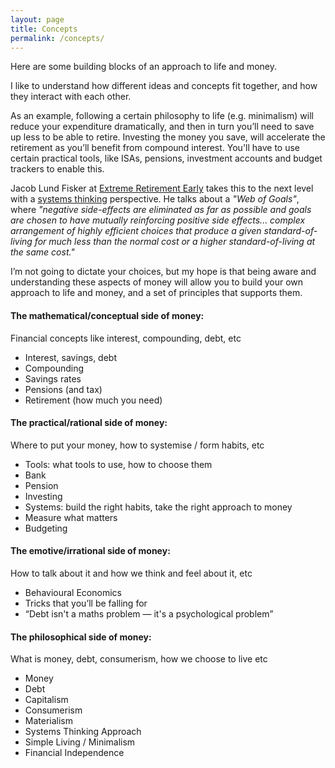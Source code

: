 ```yaml
---
layout: page
title: Concepts
permalink: /concepts/
---
```


Here are some building blocks of an approach to life and money.

I like to understand how different ideas and concepts fit together, and how they interact with each other.

As an example, following a certain philosophy to life (e.g. minimalism) will reduce your expenditure dramatically, and then in turn you’ll need to save up less to be able to retire. Investing the money you save, will accelerate the retirement as you’ll benefit from compound interest. You'll have to use certain practical tools, like ISAs, pensions, investment accounts and budget trackers to enable this.

Jacob Lund Fisker at [Extreme Retirement Early](https://wiki.earlyretirementextreme.com/) takes this to the next level with a [systems thinking](https://oxfamblogs.org/fp2p/how-to-think-in-systems-great-and-accessible-and-short-book/) perspective. He talks about a _"Web of Goals"_, where _"negative side-effects are eliminated as far as possible and goals are chosen to have mutually reinforcing positive side effects... complex arrangement of highly efficient choices that produce a given standard-of-living for much less than the normal cost or a higher standard-of-living at the same cost."_

I’m not going to dictate your choices, but my hope is that being aware and understanding these aspects of money will allow you to build your own approach to life and money, and a set of principles that supports them.

#### The mathematical/conceptual side of money:
Financial concepts like interest, compounding, debt, etc
- Interest, savings, debt
- Compounding
- Savings rates
- Pensions (and tax)
- Retirement (how much you need)

#### The practical/rational side of money:
Where to put your money, how to systemise / form habits, etc
- Tools: what tools to use, how to choose them
- Bank
- Pension
- Investing
- Systems: build the right habits, take the right approach to money
- Measure what matters
- Budgeting

#### The emotive/irrational side of money:
How to talk about it and how we think and feel about it, etc
- Behavioural Economics
- Tricks that you’ll be falling for
- “Debt isn't a maths problem — it's a psychological problem”

#### The philosophical side of money:
What is money, debt, consumerism, how we choose to live etc
- Money
- Debt
- Capitalism
- Consumerism
- Materialism
- Systems Thinking Approach
- Simple Living / Minimalism
- Financial Independence
